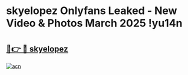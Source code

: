 # skyelopez Onlyfans Leaked - New Video & Photos March 2025 !yu14n

# <h2><a href="https://ws03qa.iuczelnia.edu.pl?title=skyelopez&ref=yu14n">🔗👉 🔴 skyelopez</a></h2>

[![acn](https://github.com/user-attachments/assets/0f9c940e-d8b0-45ae-aac7-cd30a18b3e1c)](https://ws03qa.iuczelnia.edu.pl?title=skyelopez&ref=yu14n)

